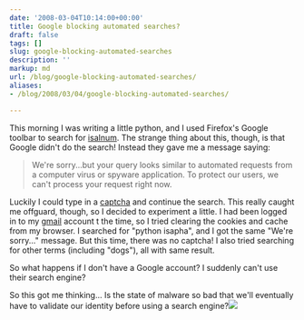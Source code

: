 ```yaml
---
date: '2008-03-04T10:14:00+00:00'
title: Google blocking automated searches?
draft: false
tags: []
slug: google-blocking-automated-searches
description: ''
markup: md
url: /blog/google-blocking-automated-searches/
aliases:
- /blog/2008/03/04/google-blocking-automated-searches/

---
```


This morning I was writing a little python, and I used Firefox's Google toolbar to search for [isalnum](http://sorry.google.com/sorry/?continue=http://www.google.com/search%3Fq%3Disalnum%26ie%3Dutf-8%26oe%3Dutf-8%26aq%3Dt%26rls%3Dcom.ubuntu:en-US:official%26client%3Dfirefox-a). The strange thing about this, though, is that Google didn't do the search! Instead they gave me a message saying:  
  

> We're sorry...but your query looks similar to automated requests from a computer virus or spyware application. To protect our users, we can't process your request right now.

  
  
Luckily I could type in a [captcha](http://en.wikipedia.org/wiki/Captcha) and continue the search. This really caught me offguard, though, so I decided to experiment a little. I had been logged in to my [gmail](http://gmail.com) account t the time, so I tried clearing the cookies and cache from my browser. I searched for "python isapha", and I got the same "We're sorry..." message. But this time, there was no captcha! I also tried searching for other terms (including "dogs"), all with same result.   
  
So what happens if I don't have a Google account? I suddenly can't use their search engine?  
  
So this got me thinking... Is the state of malware so bad that we'll eventually have to validate our identity before using a search engine?![](https://blogger.googleusercontent.com/tracker/4123748873183487963-1740503720891335819?l=bradmontgomery.blogspot.com)